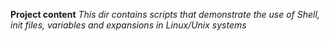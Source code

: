 **Project content** 
*This dir contains scripts that demonstrate the use of Shell, init files, variables and expansions in Linux/Unix systems*
